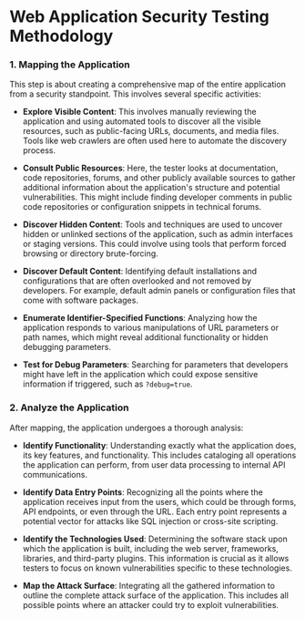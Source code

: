 # Web Application Security Testing Methodology

### 1. Mapping the Application
This step is about creating a comprehensive map of the entire application from a security standpoint. This involves several specific activities:

- **Explore Visible Content**: This involves manually reviewing the application and using automated tools to discover all the visible resources, such as public-facing URLs, documents, and media files. Tools like web crawlers are often used here to automate the discovery process.

- **Consult Public Resources**: Here, the tester looks at documentation, code repositories, forums, and other publicly available sources to gather additional information about the application's structure and potential vulnerabilities. This might include finding developer comments in public code repositories or configuration snippets in technical forums.

- **Discover Hidden Content**: Tools and techniques are used to uncover hidden or unlinked sections of the application, such as admin interfaces or staging versions. This could involve using tools that perform forced browsing or directory brute-forcing.

- **Discover Default Content**: Identifying default installations and configurations that are often overlooked and not removed by developers. For example, default admin panels or configuration files that come with software packages.

- **Enumerate Identifier-Specified Functions**: Analyzing how the application responds to various manipulations of URL parameters or path names, which might reveal additional functionality or hidden debugging parameters.

- **Test for Debug Parameters**: Searching for parameters that developers might have left in the application which could expose sensitive information if triggered, such as `?debug=true`.

### 2. Analyze the Application
After mapping, the application undergoes a thorough analysis:

- **Identify Functionality**: Understanding exactly what the application does, its key features, and functionality. This includes cataloging all operations the application can perform, from user data processing to internal API communications.

- **Identify Data Entry Points**: Recognizing all the points where the application receives input from the users, which could be through forms, API endpoints, or even through the URL. Each entry point represents a potential vector for attacks like SQL injection or cross-site scripting.

- **Identify the Technologies Used**: Determining the software stack upon which the application is built, including the web server, frameworks, libraries, and third-party plugins. This information is crucial as it allows testers to focus on known vulnerabilities specific to these technologies.

- **Map the Attack Surface**: Integrating all the gathered information to outline the complete attack surface of the application. This includes all possible points where an attacker could try to exploit vulnerabilities.

